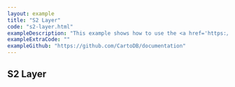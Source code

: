 ```yaml
---
layout: example
title: "S2 Layer"
code: "s2-layer.html"
exampleDescription: "This example shows how to use the <a href='https://deck.gl/docs/api-reference/geo-layers/s2-layer'>S2Layer</a> to render polygons with geometry based on an S2 token (geospatial index)."
exampleExtraCode: ""
exampleGithub: "https://github.com/CartoDB/documentation"
---
```

## S2 Layer
